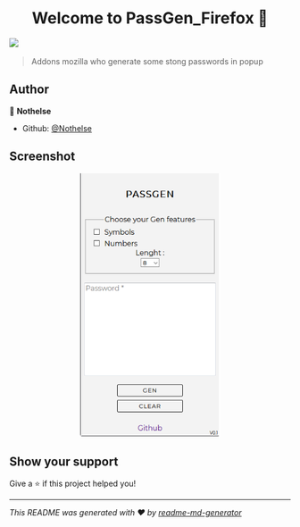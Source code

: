 <h1 align="center">Welcome to PassGen_Firefox 👋</h1>
<p>
  <img src="https://img.shields.io/badge/version-1.0-blue.svg?cacheSeconds=2592000" />
</p>

> Addons mozilla who generate some stong passwords in popup

## Author

👤 **Nothelse**

* Github: [@Nothelse](https://github.com/Nothelse)

## Screenshot 
<p align="center">
  <img src="icons/popup_view.png" width="250" title="preview">
</p>

## Show your support

Give a ⭐️ if this project helped you!

***
_This README was generated with ❤️ by [readme-md-generator](https://github.com/kefranabg/readme-md-generator)_
